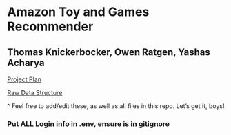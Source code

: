 # Amazon Toy and Games Recommender
## Thomas Knickerbocker, Owen Ratgen, Yashas Acharya <br>

[Project Plan](https://docs.google.com/document/d/1dajEkWcu0pIWDITtmJ7vQ9KNjShbRnZYYVwgbx_ofoY/edit?tab=t.gzr8m69bdr1d)

[Raw Data Structure](https://docs.google.com/spreadsheets/d/1eK1lWKYCCQQE_UpZJ0EMTd06sOM6jStpfcECJd98mFQ/edit?gid=609464681)

^ Feel free to add/edit these, as well as all files in this repo. Let’s get it, boys!


### Put ALL Login info in .env, ensure is in gitignore


